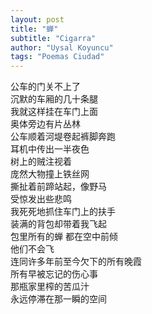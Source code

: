 ```yaml
---
layout: post
title: "蝉"
subtitle: "Cigarra"
author: "Uysal Koyuncu"
tags: "Poemas Ciudad"
---
```


公车的门关不上了  
沉默的车厢的几十条腿  
我就这样挂在车门上面  
奥体旁边有片丛林  
公车顺着河堤卷起裤脚奔跑  
耳机中传出一半夜色  
树上的贼注视着  
庞然大物撞上铁丝网  
撕扯着前蹄站起，像野马  
受惊发出些悲鸣  
我死死地抓住车门上的扶手  
装满的背包却带着我飞起  
包里所有的蝉 都在空中前倾  
他们不会飞  
连同许多年前至今欠下的所有晚霞  
所有早被忘记的伤心事  
那瓶家里榨的苦瓜汁  
永远停滞在那一瞬的空间
